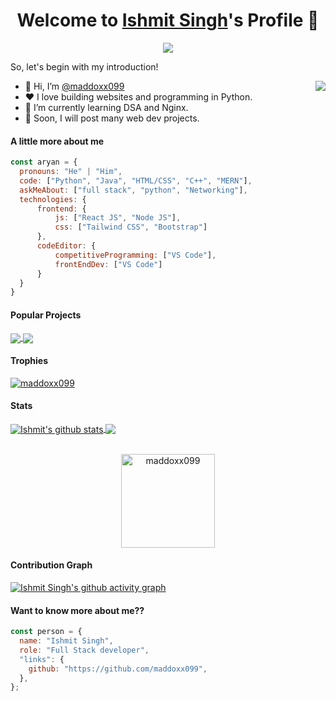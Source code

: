 <p align="center">
  <h1 align="center">Welcome to <a href="https://github.com/maddoxx099">Ishmit Singh</a>'s Profile 👋</h1>
</p>
<p align="center">
  <a align="center" href="https://github.com/DenverCoder1/readme-typing-svg"><img src="https://readme-typing-svg.herokuapp.com?&font=IBM+Plex+Sans&color=F72EE2&size=25&lines=Welcome+to+my+GitHub+Profile!;I'm+Ishmit+Singh;A+Software+Engineer;Doing+Web+Dev+and+DSA" /></a>
</p>
<p>So, let's begin with my introduction!
</p>
<img align="right" src="https://media.giphy.com/media/M9gbBd9nbDrOTu1Mqx/giphy.gif">
<ul>
  <li>👋 Hi, I’m <a href="https://github.com/maddoxx099">@maddoxx099</a></li>
  <li>❤️ I love building websites and programming in Python.</li>
  <li>🌱 I’m currently learning DSA and Nginx.</li>
  <li>💼 Soon, I will post many web dev projects.</li>
</ul>

#### A little more about me
```javascript
const aryan = {
  pronouns: "He" | "Him",
  code: ["Python", "Java", "HTML/CSS", "C++", "MERN"],
  askMeAbout: ["full stack", "python", "Networking"],
  technologies: {
      frontend: {
          js: ["React JS", "Node JS"],
          css: ["Tailwind CSS", "Bootstrap"]
      },
      codeEditor: {
          competitiveProgramming: ["VS Code"],
          frontEndDev: ["VS Code"]
      }
  }
}
```

#### Popular Projects
<a href="https://github.com/maddoxx099/Chess-bot">
  <!-- Change the `github-readme-stats.anuraghazra1.vercel.app` to `github-readme-stats.vercel.app`  -->
  <img align="center" src="https://github-readme-stats.anuraghazra1.vercel.app/api/pin/?username=maddoxx099&repo=Chess-bot&theme=onedark" />
</a>    
<a href="https://github.com/maddoxx099/stock-market">
  <!-- Change the `github-readme-stats.anuraghazra1.vercel.app` to `github-readme-stats.vercel.app`  -->
  <img align="center" src="https://github-readme-stats.anuraghazra1.vercel.app/api/pin/?username=maddoxx099&repo=stock-market&theme=onedark"/>
</a>

#### Trophies

<p align="left"> <a href="https://github.com/ryo-ma/github-profile-trophy"><img src="https://github-profile-trophy.vercel.app/?username=maddoxx099&row=3&column=7&theme=onedark&column=8&no-frame=false&no-bg=false" alt="maddoxx099"></a></p>

#### Stats
<a href="https://github.com/anuraghazra/github-readme-stats">
  <img align="center" src="https://github-readme-stats.vercel.app/api?username=maddoxx099&count_private=true&show_icons=true&theme=onedark" alt="Ishmit's github stats" />
</a>
<a href="https://github.com/anuraghazra/github-readme-stats">
  <img align="center" src="https://github-readme-stats.vercel.app/api/top-langs/?username=maddoxx099&count_private=true&langs_count=3&theme=onedark" />
</a>
<br />
<br />
<p align="center">
  <img align="center" height="150em" src="https://github-readme-streak-stats.herokuapp.com/?user=maddoxx0992&theme=onedarkr" alt="maddoxx099" />
</p>

#### Contribution Graph
[![Ishmit Singh's github activity graph](https://activity-graph.herokuapp.com/graph?username=maddoxx099&theme=react-dark)](https://github.com/maddoxx099/github-readme-activity-graph)
<!---
MrBlueBird2/MrBlueBird2 is a ✨ special ✨ repository because its `README.md` (this file) appears on your GitHub profile.
You can click the Preview link to take a look at your changes.
--->


#### Want to know more about me??
```javascript
const person = {
  name: "Ishmit Singh",
  role: "Full Stack developer",
  "links": {
    github: "https://github.com/maddoxx099",
  },
};
```

